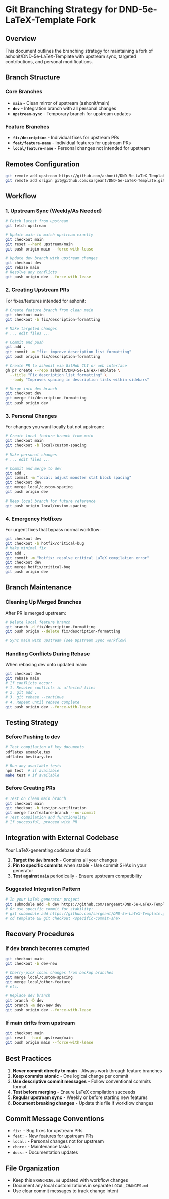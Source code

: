# Git Branching Strategy for DND-5e-LaTeX-Template Fork

## Overview

This document outlines the branching strategy for maintaining a fork of ashonit/DND-5e-LaTeX-Template with upstream sync, targeted contributions, and personal modifications.

## Branch Structure

### Core Branches

- **`main`** - Clean mirror of upstream (ashonit/main)
- **`dev`** - Integration branch with all personal changes
- **`upstream-sync`** - Temporary branch for upstream updates

### Feature Branches

- **`fix/description`** - Individual fixes for upstream PRs
- **`feat/feature-name`** - Individual features for upstream PRs  
- **`local/feature-name`** - Personal changes not intended for upstream

## Remotes Configuration

```bash
git remote add upstream https://github.com/ashonit/DND-5e-LaTeX-Template.git
git remote add origin git@github.com:sargeant/DND-5e-LaTeX-Template.git
```

## Workflow

### 1. Upstream Sync (Weekly/As Needed)

```bash
# Fetch latest from upstream
git fetch upstream

# Update main to match upstream exactly
git checkout main
git reset --hard upstream/main
git push origin main --force-with-lease

# Update dev branch with upstream changes
git checkout dev
git rebase main
# Resolve any conflicts
git push origin dev --force-with-lease
```

### 2. Creating Upstream PRs

For fixes/features intended for ashonit:

```bash
# Create feature branch from clean main
git checkout main
git checkout -b fix/description-formatting

# Make targeted changes
# ... edit files ...

# Commit and push
git add .
git commit -m "fix: improve description list formatting"
git push origin fix/description-formatting

# Create PR to ashonit via GitHub CLI or web interface
gh pr create --repo ashonit/DND-5e-LaTeX-Template \
  --title "Fix description list formatting" \
  --body "Improves spacing in description lists within sidebars"

# Merge into dev branch
git checkout dev
git merge fix/description-formatting
git push origin dev
```

### 3. Personal Changes

For changes you want locally but not upstream:

```bash
# Create local feature branch from main
git checkout main  
git checkout -b local/custom-spacing

# Make personal changes
# ... edit files ...

# Commit and merge to dev
git add .
git commit -m "local: adjust monster stat block spacing"
git checkout dev
git merge local/custom-spacing
git push origin dev

# Keep local branch for future reference
git push origin local/custom-spacing
```

### 4. Emergency Hotfixes

For urgent fixes that bypass normal workflow:

```bash
git checkout dev
git checkout -b hotfix/critical-bug
# Make minimal fix
git add .
git commit -m "hotfix: resolve critical LaTeX compilation error"
git checkout dev
git merge hotfix/critical-bug
git push origin dev
```

## Branch Maintenance

### Cleaning Up Merged Branches

After PR is merged upstream:

```bash
# Delete local feature branch
git branch -d fix/description-formatting
git push origin --delete fix/description-formatting

# Sync main with upstream (see Upstream Sync workflow)
```

### Handling Conflicts During Rebase

When rebasing dev onto updated main:

```bash
git checkout dev
git rebase main
# If conflicts occur:
# 1. Resolve conflicts in affected files
# 2. git add .
# 3. git rebase --continue
# 4. Repeat until rebase complete
git push origin dev --force-with-lease
```

## Testing Strategy

### Before Pushing to dev

```bash
# Test compilation of key documents
pdflatex example.tex
pdflatex bestiary.tex

# Run any available tests
npm test  # if available
make test # if available
```

### Before Creating PRs

```bash
# Test on clean main branch
git checkout main
git checkout -b test/pr-verification
git merge fix/feature-branch --no-commit
# Test compilation and functionality
# If successful, proceed with PR
```

## Integration with External Codebase

Your LaTeX-generating codebase should:

1. **Target the `dev` branch** - Contains all your changes
2. **Pin to specific commits** when stable - Use commit SHAs in your generator
3. **Test against `main`** periodically - Ensure upstream compatibility

### Suggested Integration Pattern

```bash
# In your LaTeX generator project
git submodule add -b dev https://github.com/sargeant/DND-5e-LaTeX-Template.git template
# Or use specific commit for stability:
# git submodule add https://github.com/sargeant/DND-5e-LaTeX-Template.git template
# cd template && git checkout <specific-commit-sha>
```

## Recovery Procedures

### If dev branch becomes corrupted

```bash
git checkout main
git checkout -b dev-new

# Cherry-pick local changes from backup branches
git merge local/custom-spacing
git merge local/other-feature
# etc.

# Replace dev branch
git branch -D dev
git branch -m dev-new dev
git push origin dev --force-with-lease
```

### If main drifts from upstream

```bash
git checkout main
git reset --hard upstream/main
git push origin main --force-with-lease
```

## Best Practices

1. **Never commit directly to main** - Always work through feature branches
2. **Keep commits atomic** - One logical change per commit
3. **Use descriptive commit messages** - Follow conventional commits format
4. **Test before merging** - Ensure LaTeX compilation succeeds
5. **Regular upstream sync** - Weekly or before starting new features
6. **Document breaking changes** - Update this file if workflow changes

## Commit Message Conventions

- `fix:` - Bug fixes for upstream PRs
- `feat:` - New features for upstream PRs  
- `local:` - Personal changes not for upstream
- `chore:` - Maintenance tasks
- `docs:` - Documentation updates

## File Organization

- Keep this `BRANCHING.md` updated with workflow changes
- Document any local customizations in separate `LOCAL_CHANGES.md`
- Use clear commit messages to track change intent
